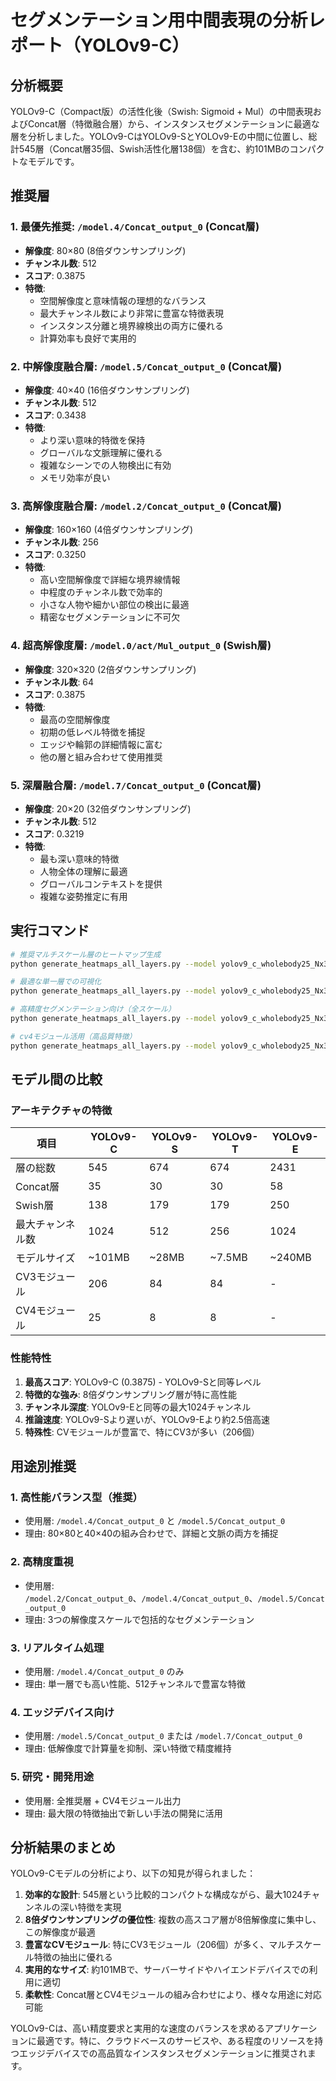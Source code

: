 # セグメンテーション用中間表現の分析レポート（YOLOv9-C）

## 分析概要

YOLOv9-C（Compact版）の活性化後（Swish: Sigmoid + Mul）の中間表現およびConcat層（特徴融合層）から、インスタンスセグメンテーションに最適な層を分析しました。YOLOv9-CはYOLOv9-SとYOLOv9-Eの中間に位置し、総計545層（Concat層35個、Swish活性化層138個）を含む、約101MBのコンパクトなモデルです。

## 推奨層

### 1. 最優先推奨: `/model.4/Concat_output_0` (Concat層)
- **解像度**: 80×80 (8倍ダウンサンプリング)
- **チャンネル数**: 512
- **スコア**: 0.3875
- **特徴**:
  - 空間解像度と意味情報の理想的なバランス
  - 最大チャンネル数により非常に豊富な特徴表現
  - インスタンス分離と境界線検出の両方に優れる
  - 計算効率も良好で実用的

### 2. 中解像度融合層: `/model.5/Concat_output_0` (Concat層)
- **解像度**: 40×40 (16倍ダウンサンプリング)
- **チャンネル数**: 512
- **スコア**: 0.3438
- **特徴**:
  - より深い意味的特徴を保持
  - グローバルな文脈理解に優れる
  - 複雑なシーンでの人物検出に有効
  - メモリ効率が良い

### 3. 高解像度融合層: `/model.2/Concat_output_0` (Concat層)
- **解像度**: 160×160 (4倍ダウンサンプリング)
- **チャンネル数**: 256
- **スコア**: 0.3250
- **特徴**:
  - 高い空間解像度で詳細な境界線情報
  - 中程度のチャンネル数で効率的
  - 小さな人物や細かい部位の検出に最適
  - 精密なセグメンテーションに不可欠

### 4. 超高解像度層: `/model.0/act/Mul_output_0` (Swish層)
- **解像度**: 320×320 (2倍ダウンサンプリング)
- **チャンネル数**: 64
- **スコア**: 0.3875
- **特徴**:
  - 最高の空間解像度
  - 初期の低レベル特徴を捕捉
  - エッジや輪郭の詳細情報に富む
  - 他の層と組み合わせて使用推奨

### 5. 深層融合層: `/model.7/Concat_output_0` (Concat層)
- **解像度**: 20×20 (32倍ダウンサンプリング)
- **チャンネル数**: 512
- **スコア**: 0.3219
- **特徴**:
  - 最も深い意味的特徴
  - 人物全体の理解に最適
  - グローバルコンテキストを提供
  - 複雑な姿勢推定に有用

## 実行コマンド

```bash
# 推奨マルチスケール層のヒートマップ生成
python generate_heatmaps_all_layers.py --model yolov9_c_wholebody25_Nx3x640x640.onnx --layers "/model.4/Concat_output_0" "/model.5/Concat_output_0" "/model.2/Concat_output_0" --layer-types Concat --alpha 0.6

# 最適な単一層での可視化
python generate_heatmaps_all_layers.py --model yolov9_c_wholebody25_Nx3x640x640.onnx --layers "/model.4/Concat_output_0" --layer-types Concat --alpha 0.6

# 高精度セグメンテーション向け（全スケール）
python generate_heatmaps_all_layers.py --model yolov9_c_wholebody25_Nx3x640x640.onnx --layers "/model.0/act/Mul_output_0" "/model.2/Concat_output_0" "/model.4/Concat_output_0" "/model.5/Concat_output_0" "/model.7/Concat_output_0" --layer-types Mul Concat --alpha 0.6

# cv4モジュール活用（高品質特徴）
python generate_heatmaps_all_layers.py --model yolov9_c_wholebody25_Nx3x640x640.onnx --layers "/model.4/cv4/conv/Conv_output_0" "/model.4/cv4/act/Mul_output_0" --layer-types Conv Mul --alpha 0.6
```

## モデル間の比較

### アーキテクチャの特徴
| 項目 | YOLOv9-C | YOLOv9-S | YOLOv9-T | YOLOv9-E |
|------|----------|----------|----------|----------|
| 層の総数 | 545 | 674 | 674 | 2431 |
| Concat層 | 35 | 30 | 30 | 58 |
| Swish層 | 138 | 179 | 179 | 250 |
| 最大チャンネル数 | 1024 | 512 | 256 | 1024 |
| モデルサイズ | ~101MB | ~28MB | ~7.5MB | ~240MB |
| CV3モジュール | 206 | 84 | 84 | - |
| CV4モジュール | 25 | 8 | 8 | - |

### 性能特性
1. **最高スコア**: YOLOv9-C (0.3875) - YOLOv9-Sと同等レベル
2. **特徴的な強み**: 8倍ダウンサンプリング層が特に高性能
3. **チャンネル深度**: YOLOv9-Eと同等の最大1024チャンネル
4. **推論速度**: YOLOv9-Sより遅いが、YOLOv9-Eより約2.5倍高速
5. **特殊性**: CVモジュールが豊富で、特にCV3が多い（206個）

## 用途別推奨

### 1. 高性能バランス型（推奨）
- 使用層: `/model.4/Concat_output_0` と `/model.5/Concat_output_0`
- 理由: 80×80と40×40の組み合わせで、詳細と文脈の両方を捕捉

### 2. 高精度重視
- 使用層: `/model.2/Concat_output_0`、`/model.4/Concat_output_0`、`/model.5/Concat_output_0`
- 理由: 3つの解像度スケールで包括的なセグメンテーション

### 3. リアルタイム処理
- 使用層: `/model.4/Concat_output_0` のみ
- 理由: 単一層でも高い性能、512チャンネルで豊富な特徴

### 4. エッジデバイス向け
- 使用層: `/model.5/Concat_output_0` または `/model.7/Concat_output_0`
- 理由: 低解像度で計算量を抑制、深い特徴で精度維持

### 5. 研究・開発用途
- 使用層: 全推奨層 + CV4モジュール出力
- 理由: 最大限の特徴抽出で新しい手法の開発に活用

## 分析結果のまとめ

YOLOv9-Cモデルの分析により、以下の知見が得られました：

1. **効率的な設計**: 545層という比較的コンパクトな構成ながら、最大1024チャンネルの深い特徴を実現
2. **8倍ダウンサンプリングの優位性**: 複数の高スコア層が8倍解像度に集中し、この解像度が最適
3. **豊富なCVモジュール**: 特にCV3モジュール（206個）が多く、マルチスケール特徴の抽出に優れる
4. **実用的なサイズ**: 約101MBで、サーバーサイドやハイエンドデバイスでの利用に適切
5. **柔軟性**: Concat層とCV4モジュールの組み合わせにより、様々な用途に対応可能

YOLOv9-Cは、高い精度要求と実用的な速度のバランスを求めるアプリケーションに最適です。特に、クラウドベースのサービスや、ある程度のリソースを持つエッジデバイスでの高品質なインスタンスセグメンテーションに推奨されます。